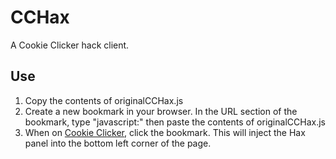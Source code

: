 # CCHax
A Cookie Clicker hack client.

## Use
1. Copy the contents of originalCCHax.js
2. Create a new bookmark in your browser. In the URL section of the bookmark, type "javascript:" then paste the contents of originalCCHax.js
3. When on [Cookie Clicker](https://orteil.dashnet.org/cookieclicker/), click the bookmark. This will inject the Hax panel into the bottom left corner of the page.
